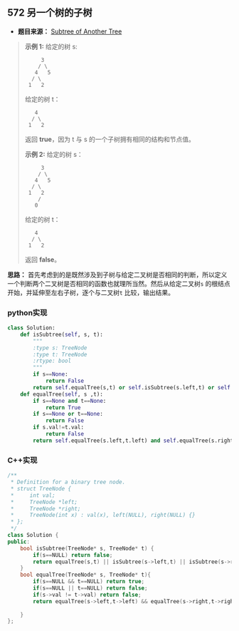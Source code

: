 ## 572 另一个树的子树

* **题目来源：** [Subtree of Another Tree](https://leetcode-cn.com/problems/subtree-of-another-tree/)

> **示例 1:**
> 给定的树 s:
>
> ```
>      3
>     / \
>    4   5
>   / \
>  1   2
> ```
>
> 给定的树 t：
>
> ```
>    4 
>   / \
>  1   2
> ```
>
> 返回 **true**，因为 t 与 s 的一个子树拥有相同的结构和节点值。
>
> **示例 2:**
> 给定的树 s：
>
> ```
>      3
>     / \
>    4   5
>   / \
>  1   2
>     /
>    0
> ```
>
> 给定的树 t：
>
> ```
>    4
>   / \
>  1   2
> ```
>
> 返回 **false**。

**思路：** 首先考虑到的是既然涉及到子树与给定二叉树是否相同的判断，所以定义一个判断两个二叉树是否相同的函数也就理所当然。然后从给定二叉树`s` 的根结点开始，并延伸至左右子树，逐个与二叉树`t` 比较，输出结果。

### python实现

```python
class Solution:
    def isSubtree(self, s, t):
        """
        :type s: TreeNode
        :type t: TreeNode
        :rtype: bool
        """
        if s==None:
            return False
        return self.equalTree(s,t) or self.isSubtree(s.left,t) or self.isSubtree(s.right,t)
    def equalTree(self, s ,t):
        if s==None and t==None:
            return True
        if s==None or t==None:
            return False
        if s.val!=t.val:
            return False
        return self.equalTree(s.left,t.left) and self.equalTree(s.right,t.right)
```

### C++实现

```C++
/**
 * Definition for a binary tree node.
 * struct TreeNode {
 *     int val;
 *     TreeNode *left;
 *     TreeNode *right;
 *     TreeNode(int x) : val(x), left(NULL), right(NULL) {}
 * };
 */
class Solution {
public:
    bool isSubtree(TreeNode* s, TreeNode* t) {
        if(s==NULL) return false;
        return equalTree(s,t) || isSubtree(s->left,t) || isSubtree(s->right,t);
    }
    bool equalTree(TreeNode* s, TreeNode* t){
        if(s==NULL && t==NULL) return true;
        if(s==NULL || t==NULL) return false;
        if(s->val != t->val) return false;
        return equalTree(s->left,t->left) && equalTree(s->right,t->right);
            
    }
};
```

